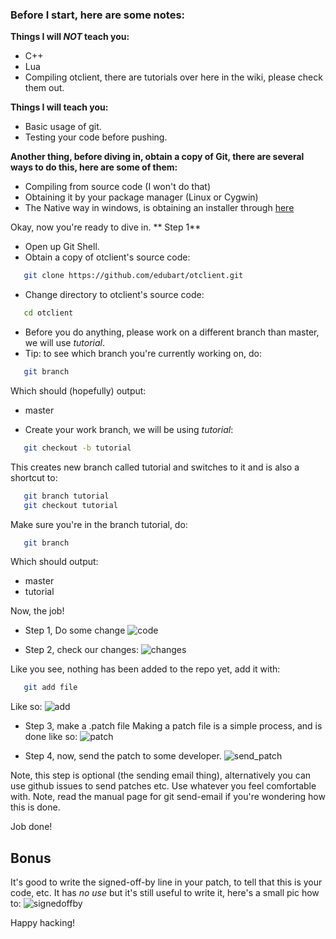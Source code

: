 ### Before I start, here are some notes:

**Things I will *NOT* teach you:**
* C++
* Lua
* Compiling otclient, there are tutorials over here in the wiki, please check them out.

**Things I will teach you:**
* Basic usage of git.
* Testing your code before pushing.

**Another thing, before diving in, obtain a copy of Git, there are several ways to do this, here are some of them:**
* Compiling from source code (I won't do that)
* Obtaining it by your package manager (Linux or Cygwin)
* The Native way in windows, is obtaining an installer through [here](http://git-scm.com/download/win)

Okay, now you're ready to dive in.
** Step 1**
* Open up Git Shell.
* Obtain a copy of otclient's source code:
```sh
   git clone https://github.com/edubart/otclient.git
```
* Change directory to otclient's source code:
```sh
   cd otclient
```
* Before you do anything, please work on a different branch than master, we will use _tutorial_.
* Tip: to see which branch you're currently working on, do:
```sh
   git branch
```
  Which should (hopefully) output:
  *  master

* Create your work branch, we will be using _tutorial_:
```sh
   git checkout -b tutorial
```
This creates new branch called tutorial and switches to it and is also a shortcut to:
```sh
   git branch tutorial
   git checkout tutorial
```
Make sure you're in the branch tutorial, do:
```sh
   git branch
```
Which should output:
   * master
   * tutorial

Now, the job!
* Step 1, Do some change
![code](http://i.imgur.com/d7q4K.png)

* Step 2, check our changes:
![changes](http://i.imgur.com/N44kp.png)

Like you see, nothing has been added to the repo yet, add it with:
```sh
   git add file
```
Like so:
![add](http://i.imgur.com/WZnuR.png)

* Step 3, make a .patch file
Making a patch file is a simple process, and is done like so:
![patch](http://i.imgur.com/9pCvF.png)

* Step 4, now, send the patch to some developer.
![send_patch](http://i.imgur.com/KIttX.png)

Note, this step is optional (the sending email thing), alternatively you can use github issues to send patches etc. Use whatever you feel comfortable with.
Note, read the manual page for git send-email if you're wondering how this is done.

Job done!
## Bonus
It's good to write the signed-off-by line in your patch, to tell that this is your code, etc.  It has _no use_ but it's still useful to write it, here's a small pic how to:
![signedoffby](http://i.imgur.com/Kpfgh.png)

Happy hacking!